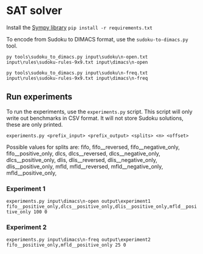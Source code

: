 # SAT solver
Install the [Sympy library](https://docs.sympy.org)
`pip install -r requirements.txt`


To encode from Sudoku to DIMACS format, use the `sudoku-to-dimacs.py` tool. 

`py tools\sudoku_to_dimacs.py input\sudoku\n-open.txt input\rules\sudoku-rules-9x9.txt input\dimacs\n-open`

`py tools\sudoku_to_dimacs.py input\sudoku\n-freq.txt input\rules\sudoku-rules-9x9.txt input\dimacs\n-freq`

## Run experiments
To run the experiments, use the `experiments.py` script. This script will only write out benchmarks in CSV format. 
It will not store Sudoku solutions, these are only printed.

`experiments.py <prefix_input> <prefix_output> <splits> <n> <offset>`

Possible values for splits are:
fifo, fifo__reversed, fifo__negative_only, fifo__positive_only,
dlcs, dlcs__reversed, dlcs__negative_only, dlcs__positive_only,
dlis, dlis__reversed, dlis__negative_only, dlis__positive_only,
mfld, mfld__reversed, mfld__negative_only, mfld__positive_only,

### Experiment 1
`experiments.py input\dimacs\n-open output\experiment1 fifo__positive_only,dlcs__positive_only,dlis__positive_only,mfld__positive_only 100 0`


### Experiment 2
`experiments.py input\dimacs\n-freq output\experiment2 fifo__positive_only,mfld__positive_only 25 0`
